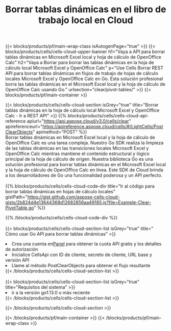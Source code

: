 ﻿---
title:  Borrar tablas dinámicas en el libro de trabajo local en Cloud
description: API y SDK en la nube para borrar tablas dinámicas en Microsoft Excel y OpenOffice Calc. Borrar tablas dinámicas en hojas de cálculo locales por Cells Cloud API. SDK admite tipos de lenguajes de desarrollo. Incluyen Android, C#, Go, Java, NodeJS, Perl, PHP, Python, Ruby y Swift.
url: /es/go/clear/pivot-tables/
---
{{< blocks/products/pf/main-wrap-class isAutogenPage="true" >}}
{{< blocks/products/cells/cells-cloud-upper-banner h1="Vaya a API para borrar tablas dinámicas en Microsoft Excel local y hoja de cálculo de OpenOffice Calc" h2="Vaya a Borrar para borrar las tablas dinámicas en la hoja de cálculo local Microsoft Excel y OpenOffice Calc" p="Use Cells Borrar REST API para borrar tablas dinámicas en flujos de trabajo de hojas de cálculo locales Microsoft Excel y OpenOffice Calc en Go. Esta solución profesional borra las tablas dinámicas en el Microsoft Excel local y la hoja de cálculo de OpenOffice Calc usando Go." urlsection="clear/pivot-tables/" >}}
{{< blocks/products/pf/main-container >}}

{{< blocks/products/cells/cells-cloud-section isGrey="true" title="Borrar tablas dinámicas en la hoja de cálculo local Microsoft Excel y OpenOffice Calc - Ir a REST API" >}}
{{% blocks/products/cells/cells-cloud-api-reference apiurl="https://api.aspose.cloud/v3.0/cells/clear" apireferenceurl="https://apireference.aspose.cloud/cells/#/LightCells/PostClearObjects" apimethod="POST" %}}
<br/>
Borrar tablas dinámicas en Microsoft Excel local y la hoja de cálculo de OpenOffice Calc es una tarea compleja. Nuestro Go SDK realiza la limpieza de las tablas dinámicas en las transiciones locales Microsoft Excel y OpenOffice Calc mientras mantiene el contenido estructural y lógico principal de la hoja de cálculo de origen. Nuestra biblioteca Go es una solución profesional para borrar tablas dinámicas en el Microsoft Excel local y la hoja de cálculo de OpenOffice Calc en línea. Este SDK de Cloud brinda a los desarrolladores de Go una funcionalidad poderosa y un API perfecto.
<br/>
<br/>
{{% blocks/products/cells/cells-cloud-code-div title="Ir al código para borrar tablas dinámicas en hojas de cálculo locales" gistPath="https://gist.github.com/aspose-cells-cloud-gists/2b824d4e13644368d12682856aa49185.js?file=Example-Clear-PivotTable.go" %}}
  
{{% /blocks/products/cells/cells-cloud-code-div %}}
<br/>
<br/>
{{< blocks/products/cells/cells-cloud-section-list isGrey="true" title=" Cómo usar Go API para borrar tablas dinámicas" >}}
<li> Crea una cuenta en<a href="https://dashboard.aspose.cloud/">Panel</a> para obtener la cuota API gratis y los detalles de autorización</li>
<li>Inicialice CellsApi con ID de cliente, secreto de cliente, URL base y versión API</li>
<li>Llame al método PostClearObjects para obtener el flujo resultante</li>
{{< /blocks/products/cells/cells-cloud-section-list >}}
<br/>
<br/>
{{< blocks/products/cells/cells-cloud-section-list isGrey="true" title="Requisitos del sistema" >}}
<li>ir a la versión go1.13.0 o más reciente</li>
{{< /blocks/products/cells/cells-cloud-section-list >}}

{{< /blocks/products/cells/cells-cloud-section >}}

{{< /blocks/products/pf/main-container >}}
{{< /blocks/products/pf/main-wrap-class >}}
